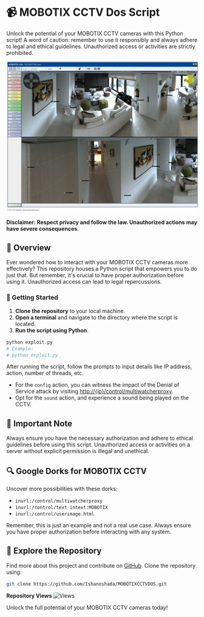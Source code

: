 # 📹 MOBOTIX CCTV Dos Script

Unlock the potential of your MOBOTIX CCTV cameras with this Python script! A word of caution: remember to use it responsibly and always adhere to legal and ethical guidelines. Unauthorized access or activities are strictly prohibited.

![cctv](https://github.com/Ishanoshada/MOBOTIXCCTVDOS/blob/main/IMG_20231019_154338.jpg?raw=true)

**Disclaimer: Respect privacy and follow the law. Unauthorized actions may have severe consequences.**

## 🌟 Overview

Ever wondered how to interact with your MOBOTIX CCTV cameras more effectively? This repository houses a Python script that empowers you to do just that. But remember, it's crucial to have proper authorization before using it. Unauthorized access can lead to legal repercussions.

### 🚀 Getting Started

1. **Clone the repository** to your local machine.
2. **Open a terminal** and navigate to the directory where the script is located.
3. **Run the script using Python**.

```bash
python exploit.py
# Example:
# python exploit.py
```

After running the script, follow the prompts to input details like IP address, action, number of threads, etc.

- For the `config` action, you can witness the impact of the Denial of Service attack by visiting [http://{ip}/control/multiwatcherproxy](http://{ip}/control/multiwatcherproxy).
- Opt for the `sound` action, and experience a sound being played on the CCTV.

## 🔑 Important Note

Always ensure you have the necessary authorization and adhere to ethical guidelines before using this script. Unauthorized access or activities on a server without explicit permission is illegal and unethical.

## 🔍 Google Dorks for MOBOTIX CCTV

Uncover more possibilities with these dorks:

- `inurl:/control/multiwatcherproxy`
- `inurl:/control/text intext:MOBOTIX`
- `inurl:/control/userimage.html`

Remember, this is just an example and not a real use case. Always ensure you have proper authorization before interacting with any system.

## 🚀 Explore the Repository

Find more about this project and contribute on [GitHub](https://github.com/Ishanoshada/MOBOTIXCCTVDOS/). Clone the repository using:

```bash
git clone https://github.com/Ishanoshada/MOBOTIXCCTVDOS.git
```

**Repository Views** ![Views](https://profile-counter.glitch.me/mobotixcctvdos/count.svg)

Unlock the full potential of your MOBOTIX CCTV cameras today!
